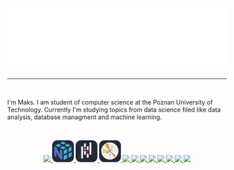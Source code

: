 <a href="https://github.com/Skamlo">
  <img src="hello.svg" width="100%" height="150px" alt="Hi, I'm Maks">
</a>

---
<br/>

I'm Maks. I am student of computer science at the Poznan University of Technology. Currently I'm studying topics from data science filed like data analysis, database managment and machine learning.

<br/>

<p align="center" display="flex" text-decoration="none">
  <a href="https://github.com/Skamlo"> <img src="https://skillicons.dev/icons?i=py" /> </a>
  <a href="https://github.com/Skamlo"> <img src="./icons/Numpy-Dark.svg" height=50px /> </a>
  <a href="https://github.com/Skamlo"> <img src="./icons/Pandas-Dark.svg" height=50px /> </a>
  <a href="https://github.com/Skamlo"> <img src="./icons/Matplotlib-Dark.svg" height=50px /> </a>
  <a href="https://github.com/Skamlo"> <img src="https://skillicons.dev/icons?i=sklearn" /> </a>
  <a href="https://github.com/Skamlo"> <img src="https://skillicons.dev/icons?i=pytorch" /> </a>
  <a href="https://github.com/Skamlo"> <img src="https://skillicons.dev/icons?i=c" /> </a>
  <a href="https://github.com/Skamlo"> <img src="https://skillicons.dev/icons?i=cpp" /> </a>
  <a href="https://github.com/Skamlo"> <img src="https://skillicons.dev/icons?i=postgres" /> </a>
  <a href="https://github.com/Skamlo"> <img src="https://skillicons.dev/icons?i=sqlite" /> </a>
  <a href="https://github.com/Skamlo"> <img src="https://skillicons.dev/icons?i=git" /> </a>
  <a href="https://github.com/Skamlo"> <img src="https://skillicons.dev/icons?i=docker" /> </a>
</p>

